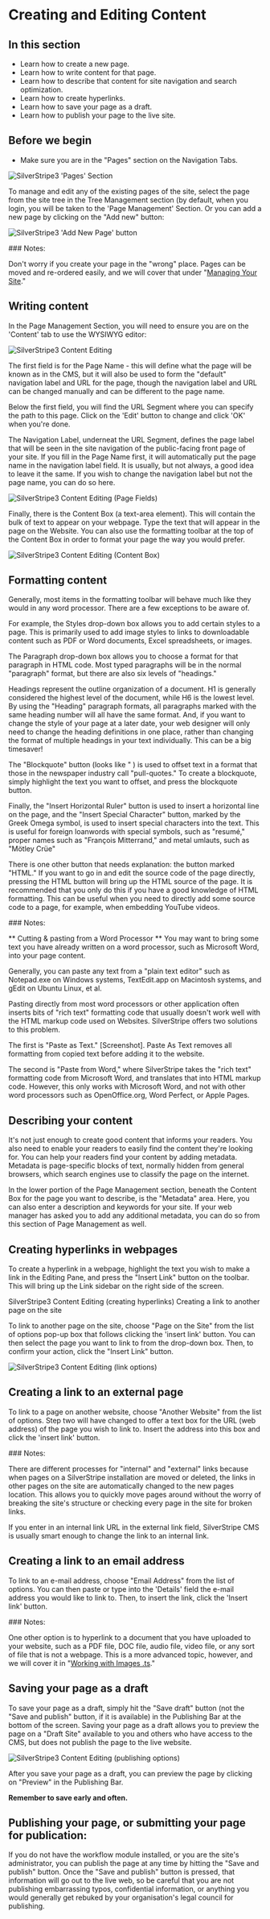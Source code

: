 <!--
pagenumber: 1
title: Creating and Editing Content
-->

# Creating and Editing Content

## In this section

* Learn how to create a new page.
* Learn how to write content for that page.
* Learn how to describe that content for site navigation and search optimization.
* Learn how to create hyperlinks.
* Learn how to save your page as a draft.
* Learn how to publish your page to the live site. 

## Before we begin

* Make sure you are in the "Pages" section on the Navigation Tabs. 

![SilverStripe3 'Pages' Section](_images/Pages-Section.jpg)

To manage and edit any of the existing pages of the site, select the page from the site tree in the Tree Management section (by default, when you login, you will be taken to the 'Page Management' Section.  Or you can add a new page by clicking on the "Add new" button:

![SilverStripe3 'Add New Page' button](_images/Add-New-Page.jpg)

<div class="note" markdown="1"> 
### Notes:

Don't worry if you create your page in the "wrong" place.  Pages can be moved and re-ordered easily, and we will cover that under "[Managing Your Site](managing-your-site)." 
</div>
 
## Writing content

In the Page Management Section, you will need to ensure you are on the 'Content' tab to use the WYSIWYG editor:

![SilverStripe3 Content Editing](_images/Content-Editing.jpg)

The first field is for the Page Name - this will define what the page will be known as in the CMS, but it will also be used to form the "default" navigation label and URL for the page, though the navigation label and URL can be changed manually and can be different to the page name.  

Below the first field, you will find the URL Segment where you can specify the path to this page.  Click on the 'Edit' button to change and click 'OK' when you're done.

The Navigation Label, underneat the URL Segment, defines the page label that will be seen in the site navigation of the public-facing front page of your site. If you fill in the Page Name first, it will automatically put the page name in the navigation label field. It is usually, but not always, a good idea to leave it the same.  If you wish to change the navigation label but not the page name, you can do so here.  

![SilverStripe3 Content Editing (Page Fields)](_images/Page-fields.jpg)

Finally, there is the Content Box (a text-area element). This will contain the bulk of text to appear on your webpage.  Type the text that will appear in the page on the Website.  You can also use the formatting toolbar at the top of the Content Box in order to format your page the way you would prefer.

![SilverStripe3 Content Editing (Content Box)](_images/formating-content.jpg)

## Formatting content

Generally, most items in the formatting toolbar will behave much like they would in any word processor. There are a few exceptions to be aware of. 

For example, the Styles drop-down box allows you to add certain styles to a page.  This is primarily used to add image styles to links to downloadable content such as PDF or Word documents, Excel spreadsheets, or images. 

The Paragraph drop-down box allows you to choose a format for that paragraph in HTML code.  Most typed paragraphs will be in the normal "paragraph" format, but there are also six levels of "headings."  

Headings represent the outline organization of a document. H1 is generally considered the highest level of the document, while H6 is the lowest level. By using the "Heading" paragraph formats, all paragraphs marked with the same heading number will all have the same format.  And, if you want to change the style of your page at a later date, your web designer will only need to change the heading definitions in one place, rather than changing the format of multiple headings in your text individually. This can be a big timesaver!  

The "Blockquote" button (looks like " ) is used to offset text in a format that those in the newspaper industry call "pull-quotes." To create a blockquote, simply highlight the text you want to offset, and press the blockquote button.  

Finally, the "Insert Horizontal Ruler" button is used to insert a horizontal line on the page, and the "Insert Special Character" button, marked by the Greek Omega symbol, is used to insert special characters into the text.  This is useful for foreign loanwords with special symbols, such as "resumé," proper names such as "François Mitterrand," and metal umlauts, such as "Mötley Crüe"

There is one other button that needs explanation: the button marked "HTML." If you want to go in and edit the source code of the page directly, pressing the HTML button will bring up the HTML source of the page.  It is recommended that you only do this if you have a good knowledge of HTML formatting. This can be useful when you need to directly add some source code to a page, for example, when embedding YouTube videos. 

<div class="note" markdown="1"> 
### Notes:

** Cutting & pasting from a Word Processor **
You may want to bring some text you have already written on a word processor, such as Microsoft Word, into your page content.

Generally, you can paste any text from a "plain text editor" such as Notepad.exe on Windows systems, TextEdit.app on Macintosh systems, and gEdit on Ubuntu Linux, et al.

Pasting directly from most word processors or other application often inserts bits of "rich text" formatting code that usually doesn't work well with the HTML markup code used on Websites. SilverStripe offers two solutions to this problem.

The first is "Paste as Text." [Screenshot].  Paste As Text removes all formatting from copied text before adding it to the website.

The second is "Paste from Word," where SilverStripe takes the "rich text" formatting code from Microsoft Word, and translates that into HTML markup code. However, this only works with Microsoft Word, and not with other word processors such as OpenOffice.org, Word Perfect, or Apple Pages.  
</div>
 
## Describing your content

It's not just enough to create good content that informs your readers. You also need to enable your readers to easily find the content they're looking for. You can help your readers find your content by adding metadata. Metadata is page-specific blocks of text, normally hidden from general browsers, which search engines use to classify the page on the internet.  

In the lower portion of the Page Management section, beneath the Content Box for the page you want to describe, is the "Metadata" area. Here, you can also enter a description and keywords for your site.  If your web manager has asked you to add any additional metadata, you can do so from this section of Page Management as well.
 
## Creating hyperlinks in webpages

To create a hyperlink in a webpage, highlight the text you wish to make a link in the Editing Pane, and press the "Insert Link" button on the toolbar.  This will bring up the Link sidebar on the right side of the screen.

SilverStripe3 Content Editing (creating hyperlinks)
Creating a link to another page on the site

To link to another page on the site, choose "Page on the Site" from the list of options pop-up box that follows clicking the 'insert link' button.  You can then select the page you want to link to from the drop-down box.  Then, to confirm your action, click the "Insert Link" button.

![SilverStripe3 Content Editing (link options)](_images/hyperlinks.jpg)

## Creating a link to an external page

To link to a page on another website, choose "Another Website" from the list of options.  Step two will have changed to offer a text box for the URL (web address) of the page you wish to link to.  Insert the address into this box and click the 'insert link' button.

<div class="note" markdown="1"> 
### Notes:

There are different processes for "internal" and "external" links because when pages on a SilverStripe installation are moved or deleted, the links in other pages on the site are automatically changed to the new pages location.  This allows you to quickly move pages around without the worry of breaking the site's structure or checking every page in the site for broken links.

If you enter in an internal link URL in the external link field, SilverStripe CMS is usually smart enough to change the link to an internal link.
</div>
 
## Creating a link to an email address

To link to an e-mail address, choose "Email Address" from the list of options.  You can then paste or type into the 'Details' field the e-mail address you would like to link to.  Then, to insert the link, click the 'Insert link' button.

<div class="note" markdown="1"> 
### Notes:

One other option is to hyperlink to a document  that you have uploaded to your website, such as a PDF file, DOC file, audio file, video file, or any sort of file that is not a webpage. This is a more advanced topic, however, and we will cover it in "[Working with Images .ts](working-with-images-and-documents)."
</div>
 
## Saving your page as a draft

To save your page as a draft, simply hit the "Save draft" button (not the "Save and publish" button, if it is available) in the Publishing Bar at the bottom of the screen. Saving your page as a draft allows you to preview the page on a "Draft Site" available to you and others who have access to the CMS, but does not publish the page to the live website.  

![SilverStripe3 Content Editing (publishing options)](_images/publishing-bar.jpg)

After you save your page as a draft, you can preview the page by clicking on "Preview" in the Publishing Bar. 

**Remember to save early and often.**  

## Publishing your page, or submitting your page for publication:

If you do not have the workflow module installed, or you are the site's administrator, you can publish the page at any time by hitting the "Save and publish" button.  Once the "Save and publish" button is pressed, that information will go out to the live web, so be careful that you are not publishing embarrassing typos, confidential information, or anything you would generally get rebuked by your organisation's legal council for publishing. 
